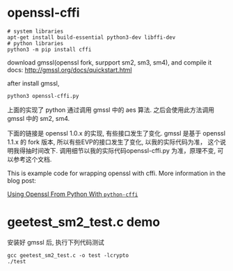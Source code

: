openssl-cffi
============


    # system libraries
    apt-get install build-essential python3-dev libffi-dev
    # python libraries
    python3 -m pip install cffi


download gmssl(openssl fork, surpport sm2, sm3, sm4), and compile it
docs: http://gmssl.org/docs/quickstart.html

after install gmssl,

    python3 openssl-cffi.py


上面的实现了 python 通过调用 gmssl 中的 aes 算法. 之后会使用此方法调用gmssl 中的 sm2, sm4.



下面的链接是 openssl 1.0.x 的实现, 有些接口发生了变化.
gmssl 是基于 openssl 1.1.x 的 fork 版本, 所以有些EVP的接口发生了变化, 以我的实际代码为准， 这个说明我得抽时间改下.
调用细节以我的实际代码openssl-cffi.py 为准，原理不变, 可以参考这个文档.

This is example code for wrapping openssl with cffi. More information in the blog post:

[Using Openssl From Python With `python-cffi`](https://gist.github.com/vishvananda/980132c0970f8621bb3c)



geetest_sm2_test.c demo
====================================

安装好 gmssl 后,  执行下列代码测试

    gcc geetest_sm2_test.c -o test -lcrypto
    ./test

